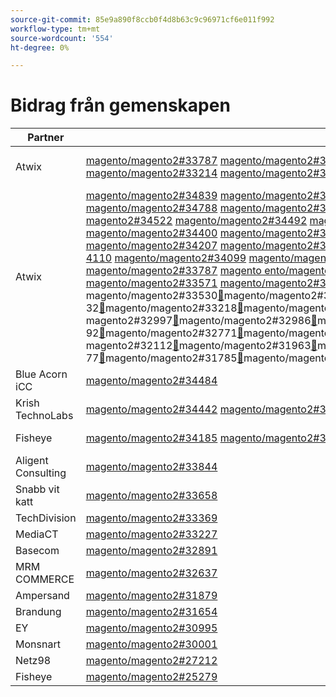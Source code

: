 ```yaml
---
source-git-commit: 85e9a890f8ccb0f4d8b63c9c96971cf6e011f992
workflow-type: tm+mt
source-wordcount: '554'
ht-degree: 0%

---
```

# Bidrag från gemenskapen

| Partner | Pull-begäranden | Relaterade GitHub-problem |
| ------- | ------- | ------- |
| Atwix | [magento/magento2#33787](https://github.com/magento/magento2/pull/33787) [magento/magento2#33662](https://github.com/magento/magento2/pull/33662) [magento/magento2#33661](https://github.com/magento/magento2/pull/33661) [magento/magento2#33431](https://github.com/magento/magento2/pull/33431) [magento/magento2#3 3232](https://github.com/magento/magento2/pull/33232) [magento/magento2#33218](https://github.com/magento/magento2/pull/33218) [magento/magento2#33214](https://github.com/magento/magento2/pull/33214) [magento/magento2#3226](https://github.com/magento/magento2/pull/32226) [magento/magento2#3 32139](https://github.com/magento/magento2/pull/32139) [magento/magento2#32133](https://github.com/magento/magento2/pull/32133) [magento/magento2#32117](https://github.com/magento/magento2/pull/32117) [magento/magento2#32112](https://github.com/magento/magento2/pull/32112) | [magento/magento2#33689](https://github.com/magento/magento2/issues/33689) [magento/magento2#33635](https://github.com/magento/magento2/issues/33635) [magento/magento2#33556](https://github.com/magento/magento2/issues/33556) [magento/magento2#33806](https://github.com/magento/magento2/issues/33806) [magento/magento2#3 2381](https://github.com/magento/magento2/issues/32381) [magento/magento2#33786](https://github.com/magento/magento2/issues/33786) [magento/magento2#33785](https://github.com/magento/magento2/issues/33785) [magento/magento2#3784](https://github.com/magento/magento2/issues/33784) [magento/magento2#3 33775](https://github.com/magento/magento2/issues/33775) |
| Atwix | [magento/magento2#34839](https://github.com/magento/magento2/pull/34839) [magento/magento2#34827](https://github.com/magento/magento2/pull/34827) [magento/magento2#34821](https://github.com/magento/magento2/pull/34821) [magento/magento2#34820](https://github.com/magento/magento2/pull/34820) [magento/magento2#3 4819](https://github.com/magento/magento2/pull/34819) [magento/magento2#34793](https://github.com/magento/magento2/pull/34793) [magento/magento2#34788](https://github.com/magento/magento2/pull/34788) [magento/magento2#34781](https://github.com/magento/magento2/pull/34781) [magento/magento2#3 34774](https://github.com/magento/magento2/pull/34774) [magento/magento2#34769](https://github.com/magento/magento2/pull/34769) [magento/magento2#34737](https://github.com/magento/magento2/pull/34737) [magento/magento2#34617](https://github.com/magento/magento2/pull/34617) [magento/magento magento2#34522](https://github.com/magento/magento2/pull/34522) [magento/magento2#34492](https://github.com/magento/magento2/pull/34492) [magento/magento2#34491](https://github.com/magento/magento2/pull/34491) [magento/magento2#34470](https://github.com/magento/magento2/pull/34470) [&rbrace;magento/magento2#34419](https://github.com/magento/magento2/pull/34419) [magento/magento2#34418](https://github.com/magento/magento2/pull/34418) [magento/magento2#34410](https://github.com/magento/magento2/pull/34410) [magento/magento2#34400](https://github.com/magento/magento2/pull/34400) [magento/magento2#34346](https://github.com/magento/magento2/pull/34346) [magento/magento2#34302](https://github.com/magento/magento2/pull/34302) [magento/magento2#34298](https://github.com/magento/magento2/pull/34298) [magento/magento2#34257](https://github.com/magento/magento2/pull/34257) 47&rbrace; [magento/magento2#34256](https://github.com/magento/magento2/pull/34256) [magento/magento2#34207](https://github.com/magento/magento2/pull/34207) [magento/magento2#34152](https://github.com/magento/magento2/pull/34152) [magento/magento2#341 49](https://github.com/magento/magento2/pull/34149) [magento/magento2#34128](https://github.com/magento/magento2/pull/34128) [magento/magento2#34114](https://github.com/magento/magento2/pull/34114) [magento/magento2#34113](https://github.com/magento/magento2/pull/34113) [magento/magento2#3 4110](https://github.com/magento/magento2/pull/34110) [magento/magento2#34099](https://github.com/magento/magento2/pull/34099) [ magento/magento2#34076](https://github.com/magento/magento2/pull/34076) [magento/magento2#34075](https://github.com/magento/magento2/pull/34075) [magento/magento 2#34051](https://github.com/magento/magento2/pull/34051) [magento/magento2#34022](https://github.com/magento/magento2/pull/34022) [magento/magento2#33999](https://github.com/magento/magento2/pull/33999) [magento/magento2#33787](https://github.com/magento/magento2/pull/33787) [magento ento/magento2#33727](https://github.com/magento/magento2/pull/33727) [magento/magento2#33683](https://github.com/magento/magento2/pull/33683) [magento/magento2#33682](https://github.com/magento/magento2/pull/33682) [magento/magento2#3662](https://github.com/magento/magento2/pull/33662) [ 6&rbrace;magento/magento2#33661](https://github.com/magento/magento2/pull/33661) [magento/magento2#33571](https://github.com/magento/magento2/pull/33571) [magento/magento2#33549](https://github.com/magento/magento2/pull/33549) [magento/magento2#33547{99 3} ](https://github.com/magento/magento2/pull/33547)magento/magento2#33530[&#128279;](https://github.com/magento/magento2/pull/33530)magento/magento2#33454[&#128279;](https://github.com/magento/magento2/pull/33454)magento/magento2#33431[&#128279;](https://github.com/magento/magento2/pull/33431)magento/magento2#332 32[&#128279;](https://github.com/magento/magento2/pull/33232)magento/magento2#33218[&#128279;](https://github.com/magento/magento2/pull/33218)magento/magento2#33214[&#128279;](https://github.com/magento/magento2/pull/33214)magento/magento2#3149[&#128279;](https://github.com/magento/magento2/pull/33149)magento/magento2#33124[&#128279;](https://github.com/magento/magento2/pull/33124)magento/magento2#33106[&#128279;](https://github.com/magento/magento2/pull/33106)magento/magento2#32999[&#128279;](https://github.com/magento/magento2/pull/32999)magento/magento magento2#32997[&#128279;](https://github.com/magento/magento2/pull/32997)magento/magento2#32986[&#128279;](https://github.com/magento/magento2/pull/32986)magento/magento2#32877[&#128279;](https://github.com/magento/magento2/pull/32877)magento/magento2#327 92[&#128279;](https://github.com/magento/magento2/pull/32792)magento/magento2#32771[&#128279;](https://github.com/magento/magento2/pull/32771)magento/magento2#32282[&#128279;](https://github.com/magento/magento2/pull/32282)magento/magento2#3226[&#128279;](https://github.com/magento/magento2/pull/32226)magento/magento2#32139[&#128279;](https://github.com/magento/magento2/pull/32139)magento/magento2#32133[&#128279;](https://github.com/magento/magento2/pull/32133)magento/magento2#32117[&#128279;](https://github.com/magento/magento2/pull/32117)magento/magento magento2#32112[&#128279;](https://github.com/magento/magento2/pull/32112)magento/magento2#31963[&#128279;](https://github.com/magento/magento2/pull/31963)magento/magento2#31894[&#128279;](https://github.com/magento/magento2/pull/31894)magento/magento2#318 77[&#128279;](https://github.com/magento/magento2/pull/31877)magento/magento2#31785[&#128279;](https://github.com/magento/magento2/pull/31785)magento/magento2#31774[&#128279;](https://github.com/magento/magento2/pull/31774)magento/magento2#31100[&#128279;](https://github.com/magento/magento2/pull/31100)magento/magento2#30803[&#128279;](https://github.com/magento/magento2/pull/30803)magento/magento2#30562[&#128279;](https://github.com/magento/magento2/pull/30562)magento/magento2#30526[&#128279;](https://github.com/magento/magento2/pull/30526) | [magento/magento2#34579](https://github.com/magento/magento2/issues/34579) [magento/magento2#34490](https://github.com/magento/magento2/issues/34490) [magento/magento2#34422](https://github.com/magento/magento2/issues/34422) [magento/magento2#34510](https://github.com/magento/magento2/issues/34510) [magento/magento2#3 4414](https://github.com/magento/magento2/issues/34414) [magento/magento2#34511](https://github.com/magento/magento2/issues/34511) [magento/magento2#34435](https://github.com/magento/magento2/issues/34435) [magento/magento2#34512](https://github.com/magento/magento2/issues/34512) [magento/magento2#3 34317](https://github.com/magento/magento2/issues/34317) [magento/magento2#32948](https://github.com/magento/magento2/issues/32948) [magento/magento2#26254](https://github.com/magento/magento2/issues/26254) [magento/magento2#34316](https://github.com/magento/magento2/issues/34316) [magento/magento magento2#34314](https://github.com/magento/magento2/issues/34314) [magento/magento2#34313](https://github.com/magento/magento2/issues/34313) [magento/magento2#34312](https://github.com/magento/magento2/issues/34312) [magento/magento2#34311](https://github.com/magento/magento2/issues/34311) [&rbrace;magento/magento2#34315](https://github.com/magento/magento2/issues/34315) [magento/magento2#33747](https://github.com/magento/magento2/issues/33747) [magento/magento2#33589](https://github.com/magento/magento2/issues/33589) [magento/magento2#33689](https://github.com/magento/magento2/issues/33689) [magento/magento2#33531](https://github.com/magento/magento2/issues/33531) [magento/magento2#33635](https://github.com/magento/magento2/issues/33635) [magento/magento2#33556](https://github.com/magento/magento2/issues/33556) [magento/magento2#3806 47&rbrace; ](https://github.com/magento/magento2/issues/33806)magento/magento2#32615[&#128279;](https://github.com/magento/magento2/issues/32615)magento/devdocs#9248[&#128279;](https://github.com/magento/devdocs/issues/9248)magento/magento2#32991[&#128279;](https://github.com/magento/magento2/issues/32991)magento/magento2#3282 [&#128279;](https://github.com/magento/magento2/issues/32821) [magento/magento2#33788](https://github.com/magento/magento2/issues/33788) [magento/magento2#32381](https://github.com/magento/magento2/issues/32381) [magento/magento2#33786](https://github.com/magento/magento2/issues/33786) [magento/magento2#33 785](https://github.com/magento/magento2/issues/33785) [magento/magento2#33784](https://github.com/magento/magento2/issues/33784) [ magento/magento2#33775](https://github.com/magento/magento2/issues/33775) [magento/magento2#33783](https://github.com/magento/magento2/issues/33783) [magento/magento2 #30828](https://github.com/magento/magento2/issues/30828) [magento/magento2#33774](https://github.com/magento/magento2/issues/33774) [magento/magento2#33773](https://github.com/magento/magento2/issues/33773) |
| Blue Acorn iCC | [magento/magento2#34484](https://github.com/magento/magento2/pull/34484) |  |
| Krish TechnoLabs | [magento/magento2#34442](https://github.com/magento/magento2/pull/34442) [magento/magento2#34423](https://github.com/magento/magento2/pull/34423) [magento/magento2#34171](https://github.com/magento/magento2/pull/34171) [magento/magento2#34157](https://github.com/magento/magento2/pull/34157) |  |
| Fisheye | [magento/magento2#34185](https://github.com/magento/magento2/pull/34185) [magento/magento2#32720](https://github.com/magento/magento2/pull/32720) [magento/magento2#25279](https://github.com/magento/magento2/pull/25279) | [magento/magento2#34513](https://github.com/magento/magento2/issues/34513) [magento/magento2#34356](https://github.com/magento/magento2/issues/34356) [magento/magento2#29647](https://github.com/magento/magento2/issues/29647) [magento/magento2#30241](https://github.com/magento/magento2/issues/30241) |
| Aligent Consulting | [magento/magento2#33844](https://github.com/magento/magento2/pull/33844) |  |
| Snabb vit katt | [magento/magento2#33658](https://github.com/magento/magento2/pull/33658) | [magento/magento2#33839](https://github.com/magento/magento2/issues/33839) |
| TechDivision | [magento/magento2#33369](https://github.com/magento/magento2/pull/33369) | [magento/magento2#34451](https://github.com/magento/magento2/issues/34451) |
| MediaCT | [magento/magento2#33227](https://github.com/magento/magento2/pull/33227) | [magento/magento2#33984](https://github.com/magento/magento2/issues/33984) |
| Basecom | [magento/magento2#32891](https://github.com/magento/magento2/pull/32891) | [magento/magento2#32885](https://github.com/magento/magento2/issues/32885) |
| MRM COMMERCE | [magento/magento2#32637](https://github.com/magento/magento2/pull/32637) | [magento/magento2#32636](https://github.com/magento/magento2/issues/32636) |
| Ampersand | [magento/magento2#31879](https://github.com/magento/magento2/pull/31879) | [maritos/magento2-performance-fixes#4](https://github.com/maritos/magento2-performance-fixes/issues/4) |
| Brandung | [magento/magento2#31654](https://github.com/magento/magento2/pull/31654) | [magento/magento2#30948](https://github.com/magento/magento2/issues/30948) |
| EY | [magento/magento2#30995](https://github.com/magento/magento2/pull/30995) | [magento/magento2#31019](https://github.com/magento/magento2/issues/31019) [magento/magento2#32625](https://github.com/magento/magento2/issues/32625) [magento/magento2#33696](https://github.com/magento/magento2/issues/33696) |
| Monsnart | [magento/magento2#30001](https://github.com/magento/magento2/pull/30001) | [magento/magento-semver#50](https://github.com/magento/magento-semver/issues/50) |
| Netz98 | [magento/magento2#27212](https://github.com/magento/magento2/pull/27212) | [magento/magento2#29609](https://github.com/magento/magento2/issues/29609) |
| Fisheye | [magento/magento2#25279](https://github.com/magento/magento2/pull/25279) | [magento/magento2#29647](https://github.com/magento/magento2/issues/29647) [magento/magento2#30241](https://github.com/magento/magento2/issues/30241) |
